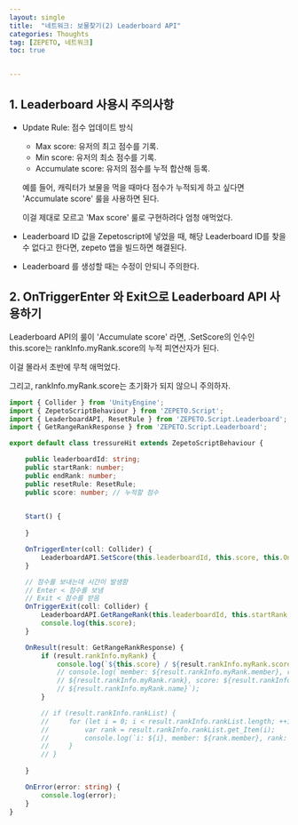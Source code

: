 ```yaml
---
layout: single
title:  "네트워크: 보물찾기(2) Leaderboard API"
categories: Thoughts
tag: [ZEPETO, 네트워크]
toc: true 


---
```


## 1. Leaderboard 사용시 주의사항

- Update Rule: 점수 업데이트 방식

  - Max score: 유저의 최고 점수를 기록.
  - Min score: 유저의 최소 점수를 기록.
  - Accumulate score: 유저의 점수를 누적 합산해 등록.

  예를 들어, 캐릭터가 보물을 먹을 때마다 점수가 누적되게 하고 싶다면 'Accumulate score' 룰을 사용하면 된다.

  이걸 제대로 모르고 'Max score' 룰로 구현하려다 엄청 애먹었다.

- Leaderboard ID 값을 Zepetoscript에 넣었을 때, 해당 Leaderboard ID를 찾을 수 없다고 한다면, zepeto 앱을 빌드하면 해결된다.

- Leaderboard 를 생성할 때는 수정이 안되니 주의한다.



## 2. OnTriggerEnter 와 Exit으로 Leaderboard API 사용하기

Leaderboard API의 룰이 'Accumulate score' 라면, .SetScore의 인수인 this.score는 rankInfo.myRank.score의 누적 피연산자가 된다.

이걸 몰라서 초반에 무척 애먹었다.

그리고, rankInfo.myRank.score는 초기화가 되지 않으니 주의하자.

```typescript
import { Collider } from 'UnityEngine';
import { ZepetoScriptBehaviour } from 'ZEPETO.Script';
import { LeaderboardAPI, ResetRule } from 'ZEPETO.Script.Leaderboard';
import { GetRangeRankResponse } from 'ZEPETO.Script.Leaderboard';

export default class tressureHit extends ZepetoScriptBehaviour {

    public leaderboardId: string;
    public startRank: number;
    public endRank: number;
    public resetRule: ResetRule;
    public score: number; // 누적할 점수
   

    Start() {
        
    }

    OnTriggerEnter(coll: Collider) {
        LeaderboardAPI.SetScore(this.leaderboardId, this.score, this.OnResult, this.OnError);
    }

    // 점수를 보내는데 시간이 발생함
    // Enter < 점수를 보냄
    // Exit < 점수를 받음
    OnTriggerExit(coll: Collider) {
        LeaderboardAPI.GetRangeRank(this.leaderboardId, this.startRank, this.endRank, this.resetRule, false, this.OnResult, this.OnError);
        console.log(this.score);
    }

    OnResult(result: GetRangeRankResponse) {
        if (result.rankInfo.myRank) {
            console.log(`${this.score} / ${result.rankInfo.myRank.score}`);       
            // console.log(`member: ${result.rankInfo.myRank.member}, rank: 
            // ${result.rankInfo.myRank.rank}, score: ${result.rankInfo.myRank.score}, name: 
            // ${result.rankInfo.myRank.name}`);
        }

        // if (result.rankInfo.rankList) {
        //     for (let i = 0; i < result.rankInfo.rankList.length; ++i) {
        //         var rank = result.rankInfo.rankList.get_Item(i);
        //         console.log(`i: ${i}, member: ${rank.member}, rank: ${rank.rank}, score: ${rank.score}, name: ${result.rankInfo.myRank.name}`);
        //     }
        // }
        
    }

    OnError(error: string) {
        console.log(error);
    }
}
```

